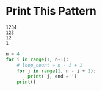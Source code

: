 # Print This Pattern
```
1234
123
12
1
```

```python
n = 4
for i in range(1, n+1):
    # loop_count = n - i + 1
    for j in range(1, n - i + 2):
        print( j, end ='')
    print()
```